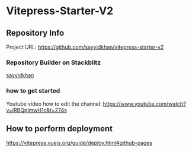 # Vitepress-Starter-V2

## Repository Info

Project URL: https://github.com/sayyidkhan/vitepress-starter-v2

### Repository Builder on Stackblitz

[sayyidkhan](https://stackblitz.com/edit/node-mdczxx?file=README.md)

### how to get started

Youtube video how to edit the channel:
https://www.youtube.com/watch?v=jRBQpjmwH1c&t=274s

## How to perform deployment

https://vitepress.vuejs.org/guide/deploy.html#github-pages

